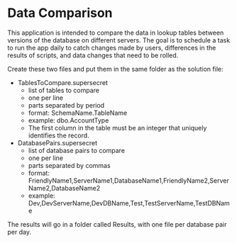 # Data Comparison
This application is intended to compare the data in lookup tables between versions of the database on different servers.
The goal is to schedule a task to run the app daily to catch changes made by users, differences in the results of scripts, and data changes that need to be rolled.

Create these two files and put them in the same folder as the solution file:
* TablesToCompare.supersecret
    * list of tables to compare
    * one per line
    * parts separated by period
    * format: SchemaName.TableName
    * example: dbo.AccountType
    * The first column in the table must be an integer that uniquely identifies the record.
* DatabasePairs.supersecret
    * list of database pairs to compare
    * one per line
    * parts separated by commas
    * format: FriendlyName1,ServerName1,DatabaseName1,FriendlyName2,ServerName2,DatabaseName2
    * example: Dev,DevServerName,DevDBName,Test,TestServerName,TestDBName

The results will go in a folder called Results, with one file per database pair per day.
